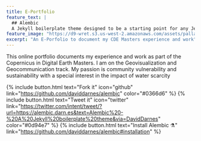 ```yaml
---
title: E-Portfolio
feature_text: |
  ## Alembic
  A Jekyll boilerplate theme designed to be a starting point for any Jekyll website
feature_image: "https://d9-wret.s3.us-west-2.amazonaws.com/assets/palladium/production/s3fs-public/thumbnails/image/irritated.jpg"
excerpt: "An E-Porfolio to document my CDE Masters experience and work"
---
```


This online portfolio documents my experience and work as part of the Copernicus in Digital Earth Masters. I am on the Geovisualization and Geocommunication track. My passion is community vulnerability and sustainability with a special interest in the impact of water scarcity

{% include button.html text="Fork it" icon="github" link="https://github.com/daviddarnes/alembic" color="#0366d6" %} {% include button.html text="Tweet it" icon="twitter" link="https://twitter.com/intent/tweet/?url=https://alembic.darn.es&text=Alembic%20-%20A%20Jekyll%20boilerplate%20theme&via=DavidDarnes" color="#0d94e7" %} {% include button.html text="Install Alembic ⚗️" link="https://github.com/daviddarnes/alembic#installation" %}

